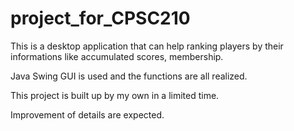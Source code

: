 # project_for_CPSC210

This is a desktop application that can help ranking players by their informations like accumulated scores, membership.

Java Swing GUI is used and the functions are all realized.

This project is built up by my own in a limited time.

Improvement of details are expected.
